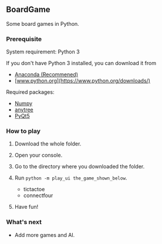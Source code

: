 ## BoardGame

Some board games in Python.

### Prerequisite

System requirement: Python 3

If you don't have Python 3 installed, you can download it from

- [Anaconda (Recommened)](https://www.continuum.io/downloads)
- [www.python.org](https://www.python.org/downloads/)

Required packages:

- [Numpy](http://www.numpy.org/)
- [anytree](http://anytree.readthedocs.io/en/latest/)
- [PyQt5](https://pypi.python.org/pypi/PyQt5/5.8.1)

### How to play

1. Download the whole folder.

2. Open your console.

3. Go to the directory where you downloaded the folder.

4. Run `python -m play_ui the_game_shown_below`.

    - tictactoe
    - connectfour

5. Have fun!

### What's next

- Add more games and AI.
